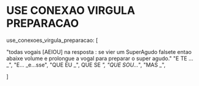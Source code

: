 # USE CONEXAO VIRGULA PREPARACAO

use_conexoes_virgula_preparacao: [

"todas vogais [AEIOU] na resposta : se vier um SuperAgudo falsete entao abaixe volume e prolongue a vogal para preparar o super agudo."
"E TE ... _", "E... _e...sse",
  "QUE EU _", QUE SE _", "QUE SOU..._",
  "MAS _",

]